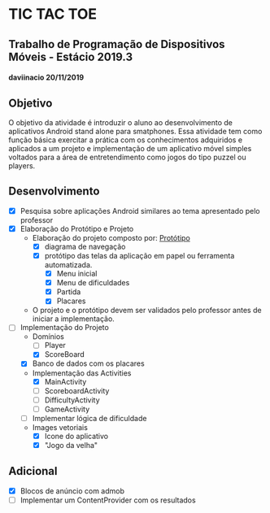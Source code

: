 # TIC TAC TOE
## Trabalho de Programação de Dispositivos Móveis - Estácio 2019.3
#### daviinacio 20/11/2019

## Objetivo
O objetivo da atividade é introduzir o aluno ao desenvolvimento de aplicativos Android
stand alone para smatphones. Essa atividade tem como função básica exercitar a prática
com os conhecimentos adquiridos e aplicados a um projeto e implementação de um
aplicativo móvel simples voltados para a área de entretendimento como jogos do tipo
puzzel ou players.

## Desenvolvimento
- [x] Pesquisa sobre aplicações Android similares ao tema apresentado pelo professor
- [x] Elaboração do Protótipo e Projeto
    - Elaboração do projeto composto por: [Protótipo](/prototype)
        - [x] diagrama de navegação
        - [x] protótipo das telas da aplicação em papel ou ferramenta automatizada.
            - [x] Menu inicial
            - [x] Menu de dificuldades
            - [x] Partida
            - [x] Placares
    - O projeto e o protótipo devem ser validados pelo professor antes de iniciar a implementação.
- [ ] Implementação do Projeto
    - Domínios
        - [ ] Player
        - [x] ScoreBoard
    - [x] Banco de dados com os placares
    - Implementação das Activities
        - [x] MainActivity
        - [ ] ScoreboardActivity
        - [ ] DifficultyActivity
        - [ ] GameActivity
    - [ ] Implementar lógica de dificuldade
    - Images vetoriais
        - [x] Icone do aplicativo
        - [x] "Jogo da velha"

## Adicional
- [x] Blocos de anúncio com admob
- [ ] Implementar um ContentProvider com os resultados
